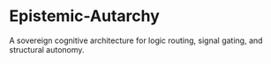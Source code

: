 # Epistemic-Autarchy
A sovereign cognitive architecture for logic routing, signal gating, and structural autonomy.
